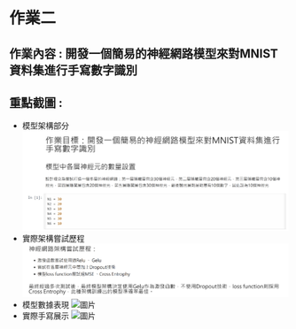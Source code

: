 # 作業二 
## 作業內容 : 開發一個簡易的神經網路模型來對MNIST資料集進行手寫數字識別
## 重點截圖 : 
- 模型架構部分
  ![圖片](https://github.com/31Wilson13/ntnu_11302generativeAI/blob/main/HW2/structure.png)
- 實際架構嘗試歷程
  ![圖片](https://github.com/31Wilson13/ntnu_11302generativeAI/blob/main/HW2/process.png)
- 模型數據表現
  ![圖片](https://github.com/31Wilson13/ntnu_11302generativeAI/blob/main/HW1/test1.png)
- 實際手寫展示
  ![圖片](https://github.com/31Wilson13/ntnu_11302generativeAI/blob/main/HW1/test2.png)
